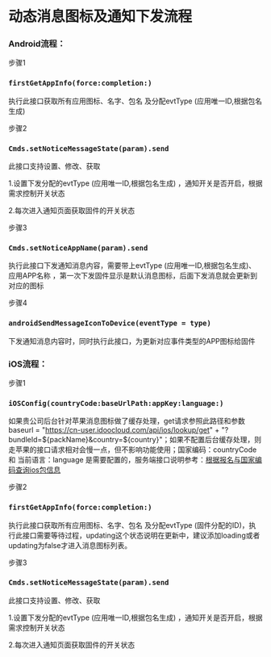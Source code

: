 # 动态消息图标及通知下发流程



### Android流程：

步骤1

### `firstGetAppInfo(force:completion:)`

执行此接口获取所有应用图标、名字、包名 及分配evtType (应用唯一ID,根据包名生成)



步骤2

### `Cmds.setNoticeMessageState(param).send`

此接口支持设置、修改、获取

1.设置下发分配的evtType (应用唯一ID,根据包名生成) ，通知开关是否开启，根据需求控制开关状态

2.每次进入通知页面获取固件的开关状态



步骤3

### `Cmds.setNoticeAppName(param).send`

执行此接口下发通知消息内容，需要带上evtType (应用唯一ID,根据包名生成)、应用APP名称 ，第一次下发固件显示是默认消息图标，后面下发消息就会更新到对应的图标



步骤4

### `androidSendMessageIconToDevice(eventType = type)`

下发通知消息内容时，同时执行此接口，为更新对应事件类型的APP图标给固件



### iOS流程：

步骤1

### `iOSConfig(countryCode:baseUrlPath:appKey:language:)`

如果贵公司后台针对苹果消息图标做了缓存处理，get请求参照此路径和参数 baseurl = "https://cn-user.idoocloud.com/api/ios/lookup/get" + "?bundleId=${packName}&country=${country}"；如果不配置后台缓存处理，则走苹果的接口请求相对会慢一点，但不影响功能使用；国家编码：countryCode 和 当前语言：language 是需要配置的，服务端接口说明参考：[根据报名与国家编码查询ios包信息](../logicDescription/messageIconUrl.md)



步骤2

### `firstGetAppInfo(force:completion:)`

执行此接口获取所有应用图标、名字、包名 及分配evtType (固件分配的ID)，执行此接口需要等待过程，updating这个状态说明在更新中，建议添加loading或者updating为false才进入消息图标列表。



步骤3

### `Cmds.setNoticeMessageState(param).send`

此接口支持设置、修改、获取

1.设置下发分配的evtType (应用唯一ID,根据包名生成) ，通知开关是否开启，根据需求控制开关状态

2.每次进入通知页面获取固件的开关状态

